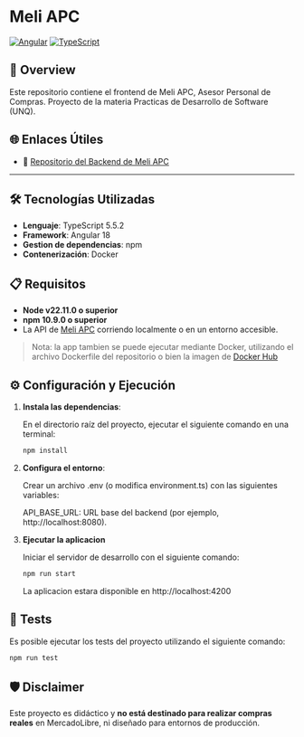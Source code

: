 # Meli APC

[![Angular](https://img.shields.io/badge/Angular-18-red)](https://angular.io/)
[![TypeScript](https://img.shields.io/badge/TypeScript-5.2-blue)](https://www.typescriptlang.org/)

## 📖 Overview
Este repositorio contiene el frontend de Meli APC, Asesor Personal de Compras. Proyecto de la materia Practicas de Desarrollo de Software (UNQ).

## 🌐 Enlaces Útiles
- 🔗 [Repositorio del Backend de Meli APC](https://github.com/angelodpadron/meli-apc-back)

---

## 🛠 Tecnologías Utilizadas
- **Lenguaje**: TypeScript 5.5.2
- **Framework**: Angular 18
- **Gestion de dependencias**: npm
- **Contenerización**: Docker

## 📋 Requisitos

- **Node v22.11.0 o superior**
- **npm 10.9.0 o superior**
- La API de [Meli APC](https://github.com/angelodpadron/meli-apc-back) corriendo localmente o en un entorno accesible.

>Nota: la app tambien se puede ejecutar mediante Docker, utilizando el archivo Dockerfile del repositorio o bien la imagen de [Docker Hub](https://hub.docker.com/r/angelodpadron/meli-apc-front/tags)

## ⚙️ Configuración y Ejecución
1. **Instala las dependencias**:  
   
   En el directorio raíz del proyecto, ejecutar el siguiente comando en una terminal:

   ```bash
   npm install
   ```

2. **Configura el entorno**:

    Crear un archivo .env (o modifica environment.ts) con las siguientes variables:

    API_BASE_URL: URL base del backend (por ejemplo, http://localhost:8080).

3. **Ejecutar la aplicacion**

    Iniciar el servidor de desarrollo con el siguiente comando:
    ```bash
    npm run start
    ```

    La aplicacion estara disponible en http://localhost:4200

## 🧪 Tests
Es posible ejecutar los tests del proyecto utilizando el siguiente comando:
```bash
npm run test
  ```

## 🛡 Disclaimer
Este proyecto es didáctico y **no está destinado para realizar compras reales** en MercadoLibre, ni diseñado para entornos de producción.
